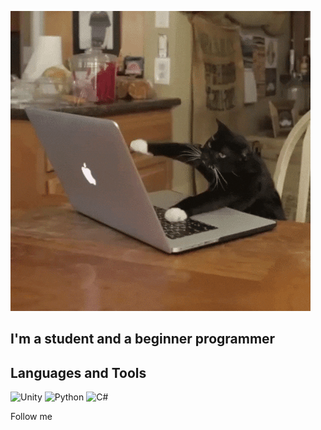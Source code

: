 ![Header](https://github.com/Kiriql/kiriql/blob/main/assets/giphy.gif)

## I'm a student and a beginner programmer

## Languages and Tools
![Unity](https://img.shields.io/badge/-Unity-090909?style=for-the-badge&logo=unity&logoColor=0000)
![Python](https://img.shields.io/badge/-Python-090909?style=for-the-badge&logo=python&logoColor=f2c83f)
![C#](https://img.shields.io/badge/-C#-090909?style=for-the-badge&logo=С\#&logoColor=47C5FB)

Follow me